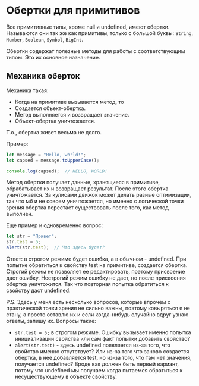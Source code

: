 # Обертки для примитивов

Все примитивные типы, кроме null и undefined, имеют обертки. Называются они так же как примитивы, только с большой буквы: `String`, `Number`, `Boolean`, `Symbol`, `BigInt`.

Обертки содержат полезные методы для работы с соответствующим типом. Это их основное назначение.

## Механика оберток

Механика такая:

* Когда на примитиве вызывается метод, то
* Создается объект-обертка.
* Метод выполняется и возвращает значение.
* Объект-обертка уничтожается.

Т.о., обертка живет весьма не долго.

Пример:

```javascript
let message = "Hello, world!";
let capsed = message.toUpperCase();

console.log(capsed);  // HELLO, WORLD!
```

Метод обертки получает данные, хранящиеся в примитиве, обрабатывает их и возвращает результат. После этого обертка уничтожается. За кулисами движок может делать разные оптимизации, так что мб и не совсем уничтожается, но именно с логической точки зрения обертка перестает существовать после того, как метод выполнен.

Еще пример и одновременно вопрос:

```javascript
let str = "Привет";
str.test = 5;
alert(str.test);  // Что здесь будет?
```

Ответ: в строгом режиме будет ошибка, а в обычном - undefined. При попытке обратиться к свойству test на примитиве, создается обертка. Строгий режим не позволяет ее редактировать, поэтому присвоение даст ошибку. Нестрогий режим ошибку не даст, но после присвоения обертка уничтожится. Так что повторная попытка обратиться к свойству даст undefined.

P.S. Здесь у меня есть несколько вопросов, которые впрочем с практической точки зрения не сильно важны, поэтому ковыряться я не стану, а просто оставлю их и если когда-нибудь случайно вдруг узнаю ответы, запишу их. Вопросы такие:

* `str.test = 5;` в строгом режиме. Ошибку вызывает именно попытка инициализации свойства или сам факт попытки добавить свойство?
* `alert(str.test)` - здесь undefined появляется из-за того, что свойство именно отсутствует? Или из-за того что заново создается обертка, в нее добавляется test, но из-за того, что там нет значения, получается undefined? Вроде как должен быть первый вариант, потому что undefined мы получаем когда пытаемся обратиться к несуществующему в объекте свойству.